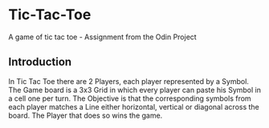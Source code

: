 # Tic-Tac-Toe
A game of tic tac toe - Assignment from the Odin Project

## Introduction
In Tic Tac Toe there are 2 Players, each player represented by a Symbol. The Game board is a 3x3 Grid in which every player can paste his Symbol in a cell one per turn. The Objective is that the corresponding symbols from each player matches a Line either horizontal, vertical or diagonal across the board. The Player that does so wins the game.